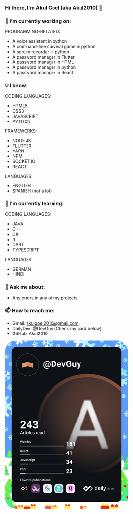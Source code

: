 ### Hi there, I'm Akul Goel (aka Akul2010) 👋

<!--
**Akul2010/Akul2010** is a ✨ _special_ ✨ repository because its `README.md` (this file) appears on your GitHub profile.

Here are some ideas to get you started:

- 🔭 I’m currently working on ...
- 🌱 I’m currently learning ...
- 👯 I’m looking to collaborate on ...
- 🤔 I’m looking for help with ...
- 💬 Ask me about ...
- 📫 How to reach me: ...
- 😄 Pronouns: ...
- ⚡ Fun fact: ...
-->

### 🔭 I’m currently working on:

PROGRAMMING-RELATED:
- A voice assistant in python
- A command-line survival game in python
- A screen recorder in python
- A password manager in Flutter
- A password manager in HTML
- A password manager in python
- A password manager in React


### 💡 I know:

 CODING LANGUAGES:
- HTML5
- CSS3
- JAVASCRIPT
- PYTHON
 
FRAMEWORKS:
- NODE.JS
- FLUTTER
- YARN
- NPM
- SOCKET.IO
- REACT
 
LANGUAGES:
- ENGLISH
- SPANISH (not a lot)

### 🌱 I’m currently learning:
CODING LANGUAGES:
- JAVA
- C++
- C#
- R
- DART
- TYPESCRIPT

LANGUAGES:
- GERMAN
- HINDI


### 💬 Ask me about:
- Any errors in any of my projects

### 📫 How to reach me:
- Gmail: akulgoel2010@gmail.com
- DailyDev: @DevGuy (Check my card below)
- GitHub: Akul2010

<a href="https://app.daily.dev/DevGuy"><img src="https://github.com/Akul2010/Akul2010/blob/master/devcard.svg" width="400" alt="Akul Goel's Dev Card"/></a>

